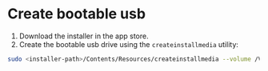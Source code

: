 # Create bootable usb

1. Download the installer in the app store.
2. Create the bootable usb drive using the `createinstallmedia` utility:

```bash
sudo <installer-path>/Contents/Resources/createinstallmedia --volume /Volumes/<your-volume-name>
```
